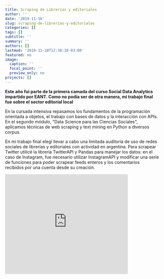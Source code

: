 ```yaml
---
title: Scraping de Librerías y editoriales
author: ''
date: '2019-11-18'
slug: scraping-de-librerías-y-editoriales
categories: []
tags: []
subtitle: ''
summary: ''
authors: []
lastmod: '2019-11-18T12:38:10-03:00'
featured: no
image:
  caption: ''
  focal_point: ''
  preview_only: no
projects: []
---
```

**Este año fui parte de la primera camada del curso Social Data Analytics impartido por EANT. Como no podía ser de otra manera, mi trabajo final fue sobre el sector editorial local**

En la cursada intensiva repasamos los fundamentos de la programación orientada a objetos, el trabajo con bases de datos y la interacción con APIs. En el segundo módulo, "Data Science para las Ciencias Sociales", aplicamos técnicas de web scraping y text mining en Python a diversos corpus.

En mi trabajo final elegí llevar a cabo una limitada auditoría de uso de redes sociales de librerías y editoriales con actividad en argentina. Para scrapear Twitter utilicé la librería TwitterAPI y Pandas para manejar los datos: en el caso de Instagram, fue necesario utilizar InstagramAPI y modificar una serie de funciones para poder scrapear feeds enteros y los comentarios recibidos por una cuenta desde su creación. 

<iframe src="https://onedrive.live.com/embed?cid=B9BB54C1ABD9A1D0&resid=B9BB54C1ABD9A1D0%21117&authkey=APN0bBSfdRYge74&em=2" width="402" height="327" frameborder="0" scrolling="no"></iframe>